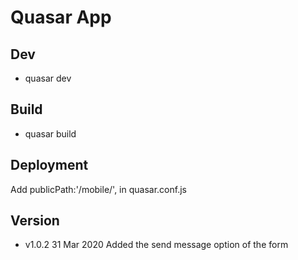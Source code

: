 # Quasar App

## Dev
* quasar dev

## Build
* quasar build

## Deployment
Add publicPath:'/mobile/', in quasar.conf.js

## Version
* v1.0.2 31 Mar 2020  Added the send message option of the form
